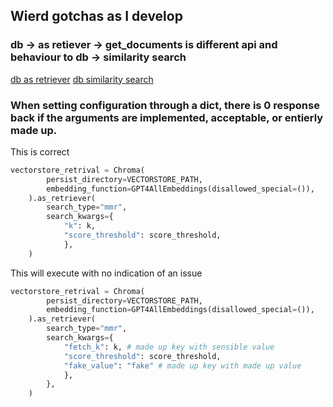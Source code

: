 ## Wierd gotchas as I develop

### db -> as retiever -> get_documents is different api and behaviour to db -> similarity search

[db as retriever](https://python.langchain.com/docs/modules/data_connection/retrievers/vectorstore#specifying-top-k)
[db similarity search](https://api.python.langchain.com/en/latest/schema/langchain.schema.vectorstore.VectorStore.html?highlight=similarity_search#langchain.schema.vectorstore.VectorStore.similarity_search)

### When setting configuration through a dict, there is 0 response back if the arguments are implemented, acceptable, or entierly made up. 

This is correct
``` python
vectorstore_retrival = Chroma(
        persist_directory=VECTORSTORE_PATH,
        embedding_function=GPT4AllEmbeddings(disallowed_special=()),
    ).as_retriever(
        search_type="mmr",
        search_kwargs={
            "k": k, 
            "score_threshold": score_threshold,
            },
    )
```

This will execute with no indication of an issue
``` python
vectorstore_retrival = Chroma(
        persist_directory=VECTORSTORE_PATH,
        embedding_function=GPT4AllEmbeddings(disallowed_special=()),
    ).as_retriever(
        search_type="mmr",
        search_kwargs={
            "fetch_k": k, # made up key with sensible value
            "score_threshold": score_threshold,
            "fake_value": "fake" # made up key with made up value
            },
        },
    )
```
